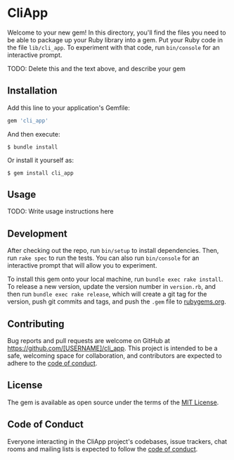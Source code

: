 # CliApp

Welcome to your new gem! In this directory, you'll find the files you need to be able to package up your Ruby library into a gem. Put your Ruby code in the file `lib/cli_app`. To experiment with that code, run `bin/console` for an interactive prompt.

TODO: Delete this and the text above, and describe your gem

## Installation

Add this line to your application's Gemfile:

```ruby
gem 'cli_app'
```

And then execute:

    $ bundle install

Or install it yourself as:

    $ gem install cli_app

## Usage

TODO: Write usage instructions here

## Development

After checking out the repo, run `bin/setup` to install dependencies. Then, run `rake spec` to run the tests. You can also run `bin/console` for an interactive prompt that will allow you to experiment.

To install this gem onto your local machine, run `bundle exec rake install`. To release a new version, update the version number in `version.rb`, and then run `bundle exec rake release`, which will create a git tag for the version, push git commits and tags, and push the `.gem` file to [rubygems.org](https://rubygems.org).

## Contributing

Bug reports and pull requests are welcome on GitHub at https://github.com/[USERNAME]/cli_app. This project is intended to be a safe, welcoming space for collaboration, and contributors are expected to adhere to the [code of conduct](https://github.com/[USERNAME]/cli_app/blob/master/CODE_OF_CONDUCT.md).


## License

The gem is available as open source under the terms of the [MIT License](https://opensource.org/licenses/MIT).

## Code of Conduct

Everyone interacting in the CliApp project's codebases, issue trackers, chat rooms and mailing lists is expected to follow the [code of conduct](https://github.com/[USERNAME]/cli_app/blob/master/CODE_OF_CONDUCT.md).
